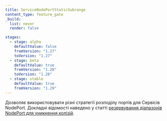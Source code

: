 ```yaml
---
title: ServiceNodePortStaticSubrange
content_type: feature_gate
_build:
  list: never
  render: false

stages:
  - stage: alpha 
    defaultValue: false
    fromVersion: "1.27"
    toVersion: "1.27"
  - stage: beta
    defaultValue: true
    fromVersion: "1.28"  
    toVersion: "1.28" 
  - stage: stable
    defaultValue: true
    fromVersion: "1.29" 
---
```

Дозволяє використовувати різні стратегії розподілу портів для Сервісів NodePort. Докладні відомості наведено у статті [резервування діапазонів NodePort для уникнення колізій](/uk/docs/concepts/services-networking/service/#avoid-nodeport-collisions).
